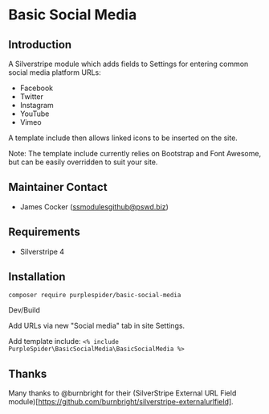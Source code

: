 # Basic Social Media

## Introduction

A Silverstripe module which adds fields to Settings for entering common social media platform URLs:

* Facebook
* Twitter
* Instagram
* YouTube
* Vimeo

A template include then allows linked icons to be inserted on the site.

Note: The template include currently relies on Bootstrap and Font Awesome, but can be easily overridden to suit your site.

## Maintainer Contact
 * James Cocker (ssmodulesgithub@pswd.biz)
 
## Requirements
 * Silverstripe 4

## Installation

`composer require purplespider/basic-social-media`

Dev/Build

Add URLs via new "Social media" tab in site Settings.

Add template include: `<% include PurpleSpider\BasicSocialMedia\BasicSocialMedia %>`

## Thanks
Many thanks to @burnbright for their (SilverStripe External URL Field module)[https://github.com/burnbright/silverstripe-externalurlfield].
